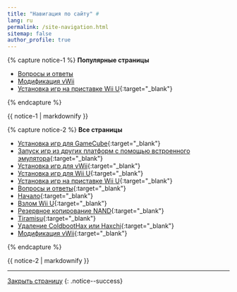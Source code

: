 ```yaml
---
title: "Навигация по сайту" #
lang: ru
permalink: /site-navigation.html
sitemap: false
author_profile: true
---
```


{% capture notice-1 %}
**Популярные страницы**

+ [Вопросы и ответы](faq)
+ [Модификация vWii](vwii-modding)
+ [Установка игр на приставке Wii U](games.md){:target="_blank"}


{% endcapture %}
<div class="notice--info">{{ notice-1 | markdownify }}</div>

{% capture notice-2 %}
**Все страницы**

* [Установка игр для GameCube](games-gc.md){:target="_blank"}
* [Запуск игр из других платформ с помощью встроенного эмулятора](games-inject.md){:target="_blank"}
* [Установка игр для vWii](games-vwii.md){:target="_blank"}
* [Установка игр для Wii U](games-wiiu.md){:target="_blank"}
* [Установка игр на приставке Wii U](games.md){:target="_blank"}
* [Вопросы и ответы](faq.md){:target="_blank"}
* [Начало](get-started.md){:target="_blank"}
* [Взлом Wii U](home.md){:target="_blank"}
* [Резервное копирование NAND](nand-backup.md){:target="_blank"}
* [Tiramisu](tiramisu.md){:target="_blank"}
* [Удаление ColdbootHax или Haxchi](uninstall-cbhc.md){:target="_blank"}
* [Модификация vWii](vwii-modding.md){:target="_blank"}

{% endcapture %}
<div class="notice--primary">{{ notice-2 | markdownify }}</div>

___

[Закрыть страницу](javascript:window.close();)
{: .notice--success}